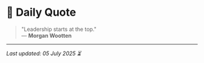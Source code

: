 # 📜 Daily Quote

> "Leadership starts at the top."  
> — **Morgan Wootten**

---

_Last updated: 05 July 2025 ⏳_
